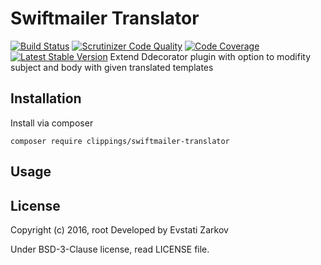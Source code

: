 Swiftmailer Translator
======================

[![Build Status](https://travis-ci.org/clippings/swiftmailer-translator.svg?branch=master)](https://travis-ci.org/clippings/swiftmailer-translator)
[![Scrutinizer Code Quality](https://scrutinizer-ci.com/g/clippings/swiftmailer-translator/badges/quality-score.png?b=master)](https://scrutinizer-ci.com/g/clippings/swiftmailer-translator/?branch=master)
[![Code Coverage](https://scrutinizer-ci.com/g/clippings/swiftmailer-translator/badges/coverage.png?b=master)](https://scrutinizer-ci.com/g/clippings/swiftmailer-translator/?branch=master)
[![Latest Stable Version](https://poser.pugx.org/clippings/swiftmailer-translator/v/stable)](https://packagist.org/packages/clippings/swiftmailer-translator)
Extend Ddecorator plugin with option to modifity subject and body with given translated templates

Installation
------------

Install via composer

```
composer require clippings/swiftmailer-translator
```

Usage
-----

License
-------

Copyright (c) 2016, root Developed by Evstati Zarkov

Under BSD-3-Clause license, read LICENSE file.
